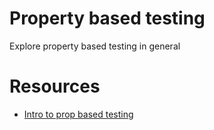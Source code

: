 # Property based testing

Explore property based testing in general

# Resources

- [Intro to prop based testing](https://www.youtube.com/watch?v=IYzDFHx6QPY)